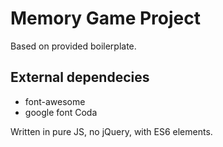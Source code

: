 # Memory Game Project

Based on provided boilerplate.

## External dependecies
- font-awesome
- google font Coda

Written in pure JS, no jQuery, with ES6 elements. 
